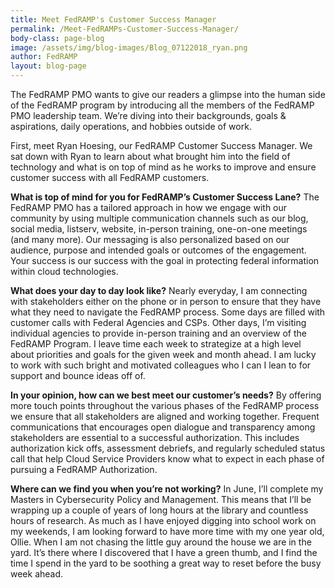 ```yaml
---
title: Meet FedRAMP's Customer Success Manager 
permalink: /Meet-FedRAMPs-Customer-Success-Manager/
body-class: page-blog
image: /assets/img/blog-images/Blog_07122018_ryan.png
author: FedRAMP
layout: blog-page
---
```

The FedRAMP PMO wants to give our readers a glimpse into the human side of the FedRAMP program by introducing all the members of the FedRAMP PMO leadership team. We’re diving into their backgrounds, goals & aspirations, daily operations, and hobbies outside of work. 

First, meet Ryan Hoesing, our FedRAMP Customer Success Manager. We sat down with Ryan to learn about what brought him into the field of technology and what is on top of mind as he works to improve and ensure customer success with all FedRAMP customers. 

**What is top of mind for you for FedRAMP’s Customer Success Lane?**
The FedRAMP PMO has a tailored approach in how we engage with our community by using multiple communication channels such as our blog, social media, listserv, website, in-person training, one-on-one meetings (and many more). Our messaging is also personalized based on our audience, purpose and intended goals or outcomes of the engagement. Your success is our success with the goal in protecting federal information within cloud technologies. 

**What does your day to day look like?** 
Nearly everyday, I am connecting with stakeholders either on the phone or in person to ensure that they have what they need to navigate the FedRAMP process. Some days are filled with customer calls with Federal Agencies and CSPs. Other days, I’m visiting individual agencies to provide in-person training and an overview of the FedRAMP Program. I leave time each week to strategize at a high level about priorities and goals for the given week and month ahead. I am lucky to work with such bright and motivated colleagues who I can I lean to for support and bounce ideas off of.

**In your opinion, how can we best meet our customer’s needs?**
By offering more touch points throughout the various phases of the FedRAMP process we ensure that all stakeholders are aligned and working together. Frequent communications that encourages open dialogue and transparency among stakeholders are essential to a successful authorization. This includes authorization kick offs, assessment debriefs, and regularly scheduled status call that help Cloud Service Providers know what to expect in each phase of pursuing a FedRAMP Authorization.

**Where can we find you when you’re not working?**
In June, I’ll complete my Masters in Cybersecurity Policy and Management. This means that I’ll be wrapping up a couple of years of long hours at the library and countless hours of research. As much as I have enjoyed digging into school work on my weekends, I am looking forward to have more time with my one year old, Ollie.  When I am not chasing the little guy around the house we are in the yard. It’s there where I discovered that I have a green thumb, and I find the time I spend in the yard to be soothing a great way to reset before the busy week ahead. 
